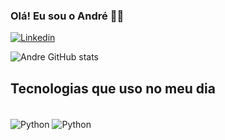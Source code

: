 
### Olá! Eu sou o André ✌🏻

[![Linkedin](https://img.shields.io/badge/LinkedIn-0077B5?style=for-the-badge&logo=linkedin&logoColor=white)](https://www.linkedin.com/in/andrecoronell/)

![Andre GitHub stats](https://github-readme-stats.vercel.app/api?username=aclfilho&show_icons=true&theme=dracula)

## Tecnologias que uso no meu dia


<div style="display: inline_block"><br/>
    <img align='center' alt="Python" src="https://img.shields.io/badge/Python-3776AB?style=for-the-badge&logo=python&logoColor=white">
    <img align='center' alt="Python" src="https://img.shields.io/badge/MySQL-005C84?style=for-the-badge&logo=mysql&logoColor=white">
</div>

